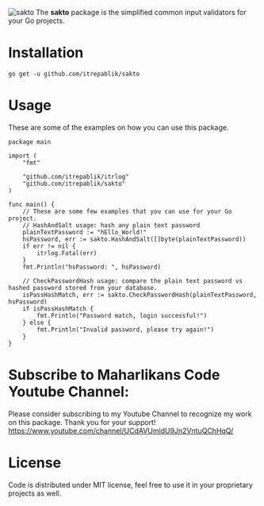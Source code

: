 ![sakto](https://user-images.githubusercontent.com/58651329/80955641-2fd1a980-8e32-11ea-91b3-f83263a9b15b.png)
The **sakto** package is the simplified common input validators for your Go projects.

# Installation
```
go get -u github.com/itrepablik/sakto
```

# Usage
These are some of the examples on how you can use this package.
```
package main

import (
	"fmt"

	"github.com/itrepablik/itrlog"
	"github.com/itrepablik/sakto"
)

func main() {
	// These are some few examples that you can use for your Go project.
	// HashAndSalt usage: hash any plain text password
	plainTextPassword := "hEllo_World!"
	hsPassword, err := sakto.HashAndSalt([]byte(plainTextPassword))
	if err != nil {
		itrlog.Fatal(err)
	}
	fmt.Println("hsPassword: ", hsPassword)

	// CheckPasswordHash usage: compare the plain text password vs hashed password stored from your database.
	isPassHashMatch, err := sakto.CheckPasswordHash(plainTextPassword, hsPassword)
	if isPassHashMatch {
		fmt.Println("Password match, login successful!")
	} else {
		fmt.Println("Invalid password, please try again!")
	}
}
```

# Subscribe to Maharlikans Code Youtube Channel:
Please consider subscribing to my Youtube Channel to recognize my work on this package. Thank you for your support!
https://www.youtube.com/channel/UCdAVUmldU9Jn2VntuQChHqQ/

# License
Code is distributed under MIT license, feel free to use it in your proprietary projects as well.
